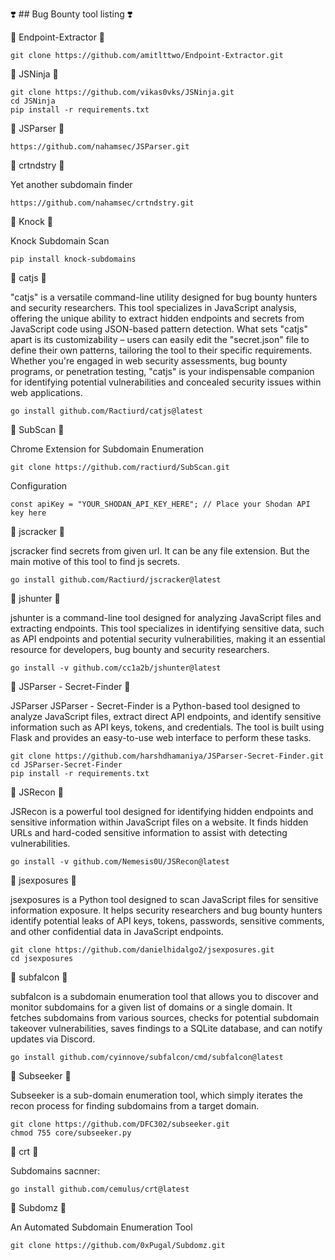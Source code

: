 ❣️   ## Bug Bounty tool listing ❣️


🎯 Endpoint-Extractor 🎯

```
git clone https://github.com/amitlttwo/Endpoint-Extractor.git

```

🎯 JSNinja 🎯

```
git clone https://github.com/vikas0vks/JSNinja.git
cd JSNinja
pip install -r requirements.txt
```

🎯 JSParser 🎯 

```
https://github.com/nahamsec/JSParser.git
```

🎯 crtndstry 🎯 

Yet another subdomain finder

```
https://github.com/nahamsec/crtndstry.git
```

🎯 Knock 🎯 

Knock Subdomain Scan

```
pip install knock-subdomains

```

🎯 catjs 🎯 

"catjs" is a versatile command-line utility designed for bug bounty hunters and security researchers. This tool specializes in JavaScript analysis, offering the unique ability to extract hidden endpoints and secrets from JavaScript code using JSON-based pattern detection. What sets "catjs" apart is its customizability – users can easily edit the "secret.json" file to define their own patterns, tailoring the tool to their specific requirements. Whether you're engaged in web security assessments, bug bounty programs, or penetration testing, "catjs" is your indispensable companion for identifying potential vulnerabilities and concealed security issues within web applications.
```
go install github.com/Ractiurd/catjs@latest

```

🎯 SubScan 🎯 

Chrome Extension for Subdomain Enumeration

```
git clone https://github.com/ractiurd/SubScan.git

```
Configuration
```
const apiKey = "YOUR_SHODAN_API_KEY_HERE"; // Place your Shodan API key here
```

🎯 jscracker 🎯 

jscracker find secrets from given url. It can be any file extension. But the main motive of this tool to find js secrets.
```
go install github.com/Ractiurd/jscracker@latest
```

🎯 jshunter 🎯 

jshunter is a command-line tool designed for analyzing JavaScript files and extracting endpoints. This tool specializes in identifying sensitive data, such as API endpoints and potential security vulnerabilities, making it an essential resource for developers, bug bounty and security researchers.
```
go install -v github.com/cc1a2b/jshunter@latest

```

🎯 JSParser - Secret-Finder 🎯 

JSParser JSParser - Secret-Finder is a Python-based tool designed to analyze JavaScript files, extract direct API endpoints, and identify sensitive information such as API keys, tokens, and credentials. The tool is built using Flask and provides an easy-to-use web interface to perform these tasks.

```
git clone https://github.com/harshdhamaniya/JSParser-Secret-Finder.git
cd JSParser-Secret-Finder
pip install -r requirements.txt
```

🎯 JSRecon 🎯 

JSRecon is a powerful tool designed for identifying hidden endpoints and sensitive information within JavaScript files on a website. It finds hidden URLs and hard-coded sensitive information to assist with detecting vulnerabilities.

```
go install -v github.com/Nemesis0U/JSRecon@latest
```

🎯 jsexposures 🎯 

jsexposures is a Python tool designed to scan JavaScript files for sensitive information exposure. It helps security researchers and bug bounty hunters identify potential leaks of API keys, tokens, passwords, sensitive comments, and other confidential data in JavaScript endpoints.

```
git clone https://github.com/danielhidalgo2/jsexposures.git
cd jsexposures
```

🎯 subfalcon 🎯 

subfalcon is a subdomain enumeration tool that allows you to discover and monitor subdomains for a given list of domains or a single domain. It fetches subdomains from various sources, checks for potential subdomain takeover vulnerabilities, saves findings to a SQLite database, and can notify updates via Discord.
```
go install github.com/cyinnove/subfalcon/cmd/subfalcon@latest
```

🎯 Subseeker 🎯 

Subseeker is a sub-domain enumeration tool, which simply iterates the recon process for finding subdomains from a target domain.
```
git clone https://github.com/DFC302/subseeker.git
chmod 755 core/subseeker.py
```

🎯 crt 🎯 

Subdomains sacnner:
```
go install github.com/cemulus/crt@latest
```

🎯 Subdomz 🎯

An Automated Subdomain Enumeration Tool
```
git clone https://github.com/0xPugal/Subdomz.git
```











